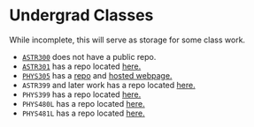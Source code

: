 # Undergrad Classes #
While incomplete, this will serve as storage for some class work.

- [`ASTR300`](./ASTR300/) does not have a public repo.
- [`ASTR301`](./ASTR301/) has a repo located [here.](https://github.com/cmutnik/ASTR301)
- [`PHYS305`](./PHYS305/) has a [repo](https://github.com/cmutnik/comp_phys305) and [hosted webpage.](https://cmutnik.github.io/comp_phys305/)
- `ASTR399` and later work has a repo located [here.](https://github.com/cmutnik/supernova)
- `PHYS399` has a repo located [here.](https://github.com/cmutnik/phys399_optics)
- `PHYS480L` has a repo located [here.](https://github.com/cmutnik/PHYS480L)
- `PHYS481L` has a repo located [here.](https://github.com/cmutnik/PHYS481L)